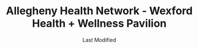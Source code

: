 ---
layout: location-page
date: Last Modified
description: "Local COVID-19 testing is available at Allegheny Health Network - Wexford Health + Wellness Pavilion in Wexford, Pennsylvania, USA."
permalink: "locations/pennsylvania/wexford/allegheny-health-network-wexford-health-wellness-pavilion/"
tags:
  - locations
  - pennsylvania
title: Allegheny Health Network - Wexford Health + Wellness Pavilion
uniqueName: allegheny-health-network-wexford-health-wellness-pavilion
state: Pennsylvania
stateAbbr: PA
hood: "Allegheny County"
address: "12311 Perry Highway"
city: "Wexford"
zip: "15090"
zipsNearby: "15610 15611 16210 15310 15001 15412 15413 15101 15710 15612 15003 15311 15613 15615 15920 15616 15617 15004 15312 15618 15005 15006 15007 15313 15009 15010 15012 15314 16112 15102 16211 15716 15717 15750 15315 15923 15546 15619 16016 16017 16018 16020 15014 15104 15620 15015 15017 15415 15416 15417 16022 15720 15018 15019 15020 15021 16001 16002 16003 16023 16212 15419 16213 16024 15621 15317 15339 15420 16311 15320 15106 15321 15421 15723 15622 15022 15422 15024 16025 15025 15623 16214 16113 15725 16114 15322 15323 15026 16372 15727 15728 15761 15423 16314 15324 15729 15425 16027 15027 16317 15731 15108 15829 15028 16218 15624 15732 15739 15030 15325 15031 16221 15032 16115 15625 15428 16222 15733 15626 15429 15627 15430 15327 15929 16223 15734 15628 15033 15034 15431 15432 15110 16028 16029 15035 15433 15112 15629 16030 16116 15330 15434 15736 15037 15331 16117 15038 16373 16120 16033 15631 15632 15435 15436 16224 16121 15438 16034 15332 16225 16123 15633 16226 16228 16035 16036 16323 15333 16124 15042 16229 16326 15334 15336 15043 15044 15045 15116 15046 15634 15544 15337 15047 15338 15601 15605 15606 16125 15442 16127 16130 15744 15635 16037 15636 16038 15049 16230 15745 16039 15637 15443 15340 15444 16040 15746 16132 15341 15747 15713 15748 15120 15050 15445 15638 15342 15639 15640 15641 15126 15701 15705 15446 15051 15052 15127 15642 15447 16133 15448 16134 15644 15344 15547 15053 15646 16041 15449 16374 15752 16201 16232 15847 16136 16331 15450 16375 15054 15647 15650 15655 15055 15454 15656 15056 15455 15456 15129 15658 16234 15660 15661 15754 16235 16257 15662 16045 15458 15057 16236 15756 15131 15132 15133 15134 15135 15136 15663 15664 15665 16238 16334 15345 15759 16046 16066 15460 15410 15461 15346 16240 15347 15462 16137 15463 15059 15060 15464 15348 15061 15062 15063 15064 15465 15349 15666 15668 15350 15065 15351 15670 16140 16242 16253 15066 16101 16102 16103 16105 16107 16108 15671 15067 15466 15944 16141 15467 15068 15069 15672 16142 16172 15353 15469 15673 15137 16048 15674 16244 15071 15139 16245 15470 16301 15764 15472 16049 15675 15765 15473 16050 15122 15123 15140 15146 15201 15202 15203 15204 15205 15206 15207 15208 15209 15210 15211 15212 15213 15214 15215 15216 15217 15218 15219 15220 15221 15222 15223 15224 15225 15226 15227 15228 15229 15230 15231 15232 15233 15234 15235 15236 15237 15238 15239 15240 15241 15242 15243 15244 15250 15251 15252 15253 15254 15255 15257 15258 15259 15260 15261 15262 15264 15265 15267 15268 15270 15272 15274 15275 15276 15277 15278 15279 15281 15282 15283 15286 15289 15290 15295 15676 16246 16342 16051 15142 15072 16052 15329 16143 15763 15767 15770 15776 15784 15677 16053 16343 15475 15357 15358 15678 16248 15949 15074 15758 15771 15359 15476 15477 15772 16344 15679 15075 16249 15076 16250 16054 15680 15681 16145 16055 16056 15360 15682 15683 16319 16346 15954 15143 16146 16148 16150 16151 15774 16254 15077 15684 16255 16021 16057 15078 16256 15478 15479 15480 15081 15361 15685 15362 15686 15144 15687 15777 15482 15483 16153 15363 16258 15082 15864 15083 15364 15084 15688 15365 16259 16261 15778 15779 15085 16154 16058 15145 15957 15484 15401 15689 16362 16059 15780 15486 15690 15366 15367 16364 15147 15368 16155 15961 16156 15781 15488 16157 15301 15370 15087 15691 15376 15088 15377 15378 15783 15489 16159 15379 15692 15089 16160 16061 15086 15090 15095 15096 16161 15490 15693 15492 15091 15148 15380 16262 15695 16263 15696 15697 15698 16063 26030 26031 26032 26034 26035 26036 26037 26038 26040 26041 26047 26050 26056 26058 26059 26060 26062 26070 26074 26003 26075 43901 44601 43903 44607 43905 43906 44609 43908 44401 43909 43910 44695 43912 43913 44403 44404 43907 44405 44406 44615 43916 44408 44410 44619 44411 44620 44412 43917 43920 44413 44625 43925 44415 44416 43926 43927 44417 44418 44420 43928 44422 43930 44423 43974 44424 44634 43976 44425 43932 43986 44427 44428 44429 43934 44430 44639 44431 44640 44432 44492 44436 44437 44644 43935 44438 44650 43937 44651 44440 44657 43938 43939 43940 44441 43981 44442 43984 44443 44444 44445 44446 44449 44665 44451 44452 44453 44669 44454 43941 43943 43944 44670 44455 44460 43945 43988 44672 43947 43948 43950 43952 43953 43961 44471 43962 43963 43964 44473 44481 44482 44483 44484 44485 44486 44488 44490 43968 44493 43970 43971 44501 44502 44503 44504 44505 44506 44507 44509 44510 44511 44512 44513 44514 44515 44555 15263 15266 15273 15285 15288 15740 16215 44631" 
mapUrl: "http://maps.apple.com/?q=Allegheny+Health+Network+-+Wexford+Health+Wellness+Pavilion&address=12311+Perry+Highway,Wexford,Pennsylvania,15090"
locationType: Drive-thru
phone: "412-689-7348"
website: "https://www.ahn.org/coronavirus/where-to-go-for-help/testing"
onlineBooking: undefined
closed: undefined
closedUpdate: April 22nd, 2020
notes: "By appointment only. Requires doctor's referral. Only for individuals with symptoms. Requires phone screen."
days: Weekdays
hours: 9AM-5PM
altDays: Saturdays
altHours: 9AM-1PM
ctaMessage: Learn more
ctaUrl: "https://www.ahn.org/coronavirus/where-to-go-for-help/testing"
---